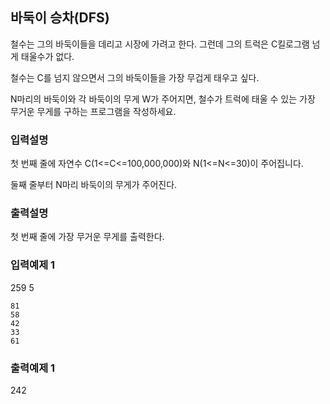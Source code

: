 ## 바둑이 승차(DFS)

철수는 그의 바둑이들을 데리고 시장에 가려고 한다.
그런데 그의 트럭은 C킬로그램 넘게 태울수가 없다.

철수는 C를 넘지 않으면서 그의 바둑이들을 가장 무겁게 태우고 싶다.

N마리의 바둑이와 각 바둑이의 무게 W가 주어지면,
철수가 트럭에 태울 수 있는 가장 무거운 무게를 구하는 프로그램을 작성하세요.

### 입력설명

첫 번째 줄에 자연수 C(1<=C<=100,000,000)와 N(1<=N<=30)이 주어집니다.

둘째 줄부터 N마리 바둑이의 무게가 주어진다.

### 출력설명

첫 번째 줄에 가장 무거운 무게를 출력한다.

### 입력예제 1

259 5

```
81
58
42
33
61
```

### 출력예제 1

242
